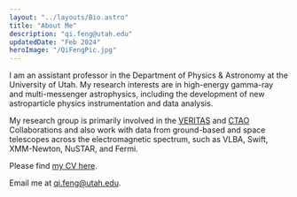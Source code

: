 ```yaml
---
layout: "../layouts/Bio.astro"
title: "About Me"
description: "qi.feng@utah.edu"
updatedDate: "Feb 2024"
heroImage: "/QiFengPic.jpg"
---
```


I am an assistant professor in the Department of Physics & Astronomy at the University of Utah. 
My research interests are in high-energy gamma-ray and multi-messenger astrophysics, 
including the development of new astroparticle physics instrumentation and data analysis. 

My research group is primarily involved in the <a href="http://veritas.sao.arizona.edu/">VERITAS</a> 
and <a href="https://www.cta-observatory.org/">CTAO</a> Collaborations and also work with data from 
ground-based and space telescopes across the electromagnetic spectrum, such as VLBA, Swift, XMM-Newton, NuSTAR, and Fermi. 

Please find <a href="/CV.pdf">my CV here</a>.

Email me at <a href="mailto:qi.feng@utah.edu">qi.feng@utah.edu</a>.
